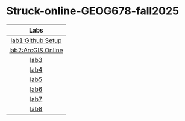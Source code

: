 # Struck-online-GEOG678-fall2025

|Labs|
|:------:|
|[lab1:Github Setup](/Lab_01/README.md)|
|[lab2:ArcGIS Online](/Lab_02/README.md)|
|[lab3](/Lab_03/README.md)|
|[lab4](/Lab_04/README.md)|
|[lab5](/Lab_05/README.md)|
|[lab6](/Lab_06/README.md)|
|[lab7](/Lab_07/README.md)|
|[lab8](/Lab_08/README.md)|
